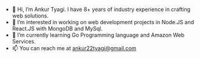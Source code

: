 - 👋 Hi, I’m Ankur Tyagi. I have 8+ years of industry experience in crafting web solutions.
- 👀 I’m interested in working on web development projects in Node.JS and React.JS with MongoDB and MySql.
- 🌱 I’m currently learning Go Programming language and Amazon Web Services.
- 📫 You can reach me at ankur22tyagi@gmail.com

<!---
ankurtyagii/ankurtyagii is a ✨ special ✨ repository because its `README.md` (this file) appears on your GitHub profile.
You can click the Preview link to take a look at your changes.
--->
